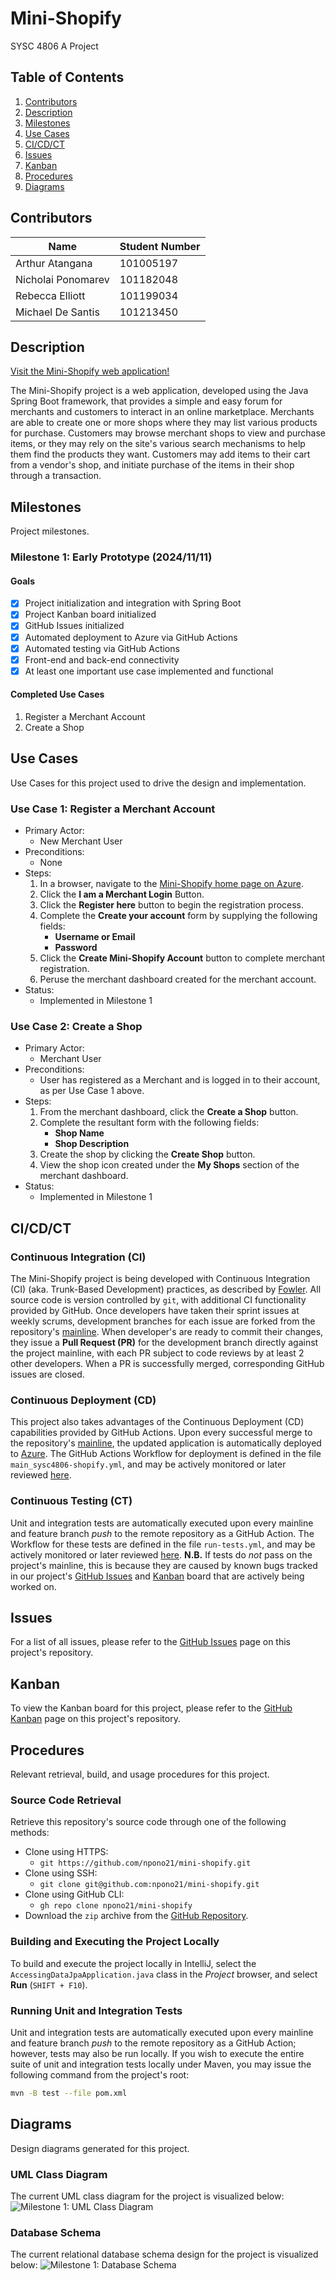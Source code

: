 # Mini-Shopify

SYSC 4806 A Project

## Table of Contents

1. [Contributors](#contributors)
1. [Description](#description)
1. [Milestones](#milestones)
1. [Use Cases](#use-cases)
1. [CI/CD/CT](#cicdct)
1. [Issues](#issues)
1. [Kanban](#kanban)
1. [Procedures](#procedures)
1. [Diagrams](#diagrams)

## Contributors

| Name               | Student Number |
| ------------------ | -------------- |
| Arthur Atangana    | 101005197      |
| Nicholai Ponomarev | 101182048      |
| Rebecca Elliott    | 101199034      |
| Michael De Santis  | 101213450      |

## Description

[Visit the Mini-Shopify web application!](https://sysc4806-minishopify-ergyb4hpcef7fufw.canadaeast-01.azurewebsites.net/)

The Mini-Shopify project is a web application, developed using the Java Spring Boot framework, that provides a simple and easy forum for merchants and customers to interact in an online marketplace. Merchants are able to create one or more shops where they may list various products for purchase. Customers may browse merchant shops to view and purchase items, or they may rely on the site's various search mechanisms to help them find the products they want. Customers may add items to their cart from a vendor's shop, and initiate purchase of the items in their shop through a transaction.

## Milestones

Project milestones.

### Milestone 1: Early Prototype (2024/11/11)

#### Goals

- [x] Project initialization and integration with Spring Boot
- [x] Project Kanban board initialized
- [x] GitHub Issues initialized
- [x] Automated deployment to Azure via GitHub Actions
- [x] Automated testing via GitHub Actions
- [x] Front-end and back-end connectivity
- [x] At least one important use case implemented and functional

#### Completed Use Cases

1. Register a Merchant Account
2. Create a Shop

## Use Cases

Use Cases for this project used to drive the design and implementation.

### Use Case 1: Register a Merchant Account

- Primary Actor:
  - New Merchant User
- Preconditions:
  - None
- Steps:
  1. In a browser, navigate to the [Mini-Shopify home page on Azure](https://sysc4806-minishopify-ergyb4hpcef7fufw.canadaeast-01.azurewebsites.net/).
  1. Click the **I am a Merchant Login** Button.
  1. Click the **Register here** button to begin the registration process.
  1. Complete the **Create your account** form by supplying the following fields:
     - **Username or Email**
     - **Password**
  1. Click the **Create Mini-Shopify Account** button to complete merchant registration.
  1. Peruse the merchant dashboard created for the merchant account.
- Status:
  - Implemented in Milestone 1

### Use Case 2: Create a Shop

- Primary Actor:
  - Merchant User
- Preconditions:
  - User has registered as a Merchant and is logged in to their account, as per Use Case 1 above.
- Steps:
  1. From the merchant dashboard, click the **Create a Shop** button.
  1. Complete the resultant form with the following fields:
     - **Shop Name**
     - **Shop Description**
  1. Create the shop by clicking the **Create Shop** button.
  1. View the shop icon created under the **My Shops** section of the merchant dashboard.
- Status:
  - Implemented in Milestone 1

## CI/CD/CT

### Continuous Integration (CI)

The Mini-Shopify project is being developed with Continuous Integration (CI) (aka. Trunk-Based Development) practices, as described by [Fowler](https://www.martinfowler.com/articles/continuousIntegration.html).
All source code is version controlled by `git`, with additional CI functionality provided by GitHub.
Once developers have taken their sprint issues at weekly scrums, development branches for each issue are forked from the repository's [mainline](https://github.com/npono21/mini-shopify/tree/main).
When developer's are ready to commit their changes, they issue a **Pull Request (PR)** for the development branch directly against the project mainline, with each PR subject to code reviews by at least 2 other developers.
When a PR is successfully merged, corresponding GitHub issues are closed.

### Continuous Deployment (CD)

This project also takes advantages of the Continuous Deployment (CD) capabilities provided by GitHub Actions.
Upon every successful merge to the repository's [mainline](https://github.com/npono21/mini-shopify/tree/main), the updated application is automatically deployed to [Azure](https://sysc4806-minishopify-ergyb4hpcef7fufw.canadaeast-01.azurewebsites.net/).
The GitHub Actions Workflow for deployment is defined in the file `main_sysc4806-shopify.yml`, and may be actively monitored or later reviewed [here](https://github.com/npono21/mini-shopify/actions/workflows/main_sysc4806-minishopify.yml).

### Continuous Testing (CT)

Unit and integration tests are automatically executed upon every mainline and feature branch _push_ to the remote repository as a GitHub Action. The Workflow for these tests are defined in the file `run-tests.yml`, and may be actively monitored or later reviewed [here](https://github.com/npono21/mini-shopify/actions/workflows/run-tests.yml).
**N.B.** If tests do _not_ pass on the project's mainline, this is because they are caused by known bugs tracked in our project's [GitHub Issues](https://github.com/npono21/mini-shopify/issues) and [Kanban](https://github.com/users/npono21/projects/2) board that are actively being worked on.

## Issues

For a list of all issues, please refer to the [GitHub Issues](https://github.com/npono21/mini-shopify/issues) page on this project's repository.

## Kanban

To view the Kanban board for this project, please refer to the [GitHub Kanban](https://github.com/users/npono21/projects/2) page on this project's repository.

## Procedures

Relevant retrieval, build, and usage procedures for this project.

### Source Code Retrieval

Retrieve this repository's source code through one of the following methods:

- Clone using HTTPS:
  - `git https://github.com/npono21/mini-shopify.git`
- Clone using SSH:
  - `git clone git@github.com:npono21/mini-shopify.git`
- Clone using GitHub CLI:
  - `gh repo clone npono21/mini-shopify`
- Download the `zip` archive from the [GitHub Repository](https://github.com/npono21/mini-shopify).

### Building and Executing the Project Locally

To build and execute the project locally in IntelliJ, select the `AccessingDataJpaApplication.java` class in the _Project_ browser, and select **Run** (`SHIFT + F10`).

### Running Unit and Integration Tests

Unit and integration tests are automatically executed upon every mainline and feature branch _push_ to the remote repository as a GitHub Action; however, tests may also be run locally.
If you wish to execute the entire suite of unit and integration tests locally under Maven, you may issue the following command from the project's root:

```bash
mvn -B test --file pom.xml
```

## Diagrams

Design diagrams generated for this project.

### UML Class Diagram

The current UML class diagram for the project is visualized below:
![Milestone 1: UML Class Diagram](https://github.com/npono21/mini-shopify/blob/main/src/main/java/SYSC4806Project.png?raw=true)

### Database Schema

The current relational database schema design for the project is visualized below:
![Milestone 1: Database Schema](https://github.com/npono21/mini-shopify/blob/e44040a775aa786d0ee9eebc4e75c0482096a111/src/main/java/db-schema-m01.png?raw=true)
